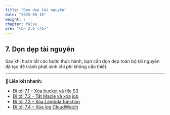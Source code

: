 ```yaml
---
title: "Dọn dẹp tài nguyên"
date: "2025-08-10"
weight: 7
chapter: false
pre: "<b> 2.6 </b>"
---
```


## **7. Dọn dẹp tài nguyên**

Sau khi hoàn tất các bước thực hành, bạn cần dọn dẹp toàn bộ tài nguyên đã tạo để tránh phát sinh chi phí không cần thiết.

---

**🔗 Liên kết nhanh:**
- [Đi tới 7.1 – Xóa bucket và file S3](7.1-xoa-s3/)
- [Đi tới 7.2 – Tắt Macie và xóa job](7.2-Tat-macie/)
- [Đi tới 7.3 – Xóa Lambda function](7.3-xoa-lambda/)
- [Đi tới 7.4 – Xóa log CloudWatch](7.4-xoa-cloudwatch/)
